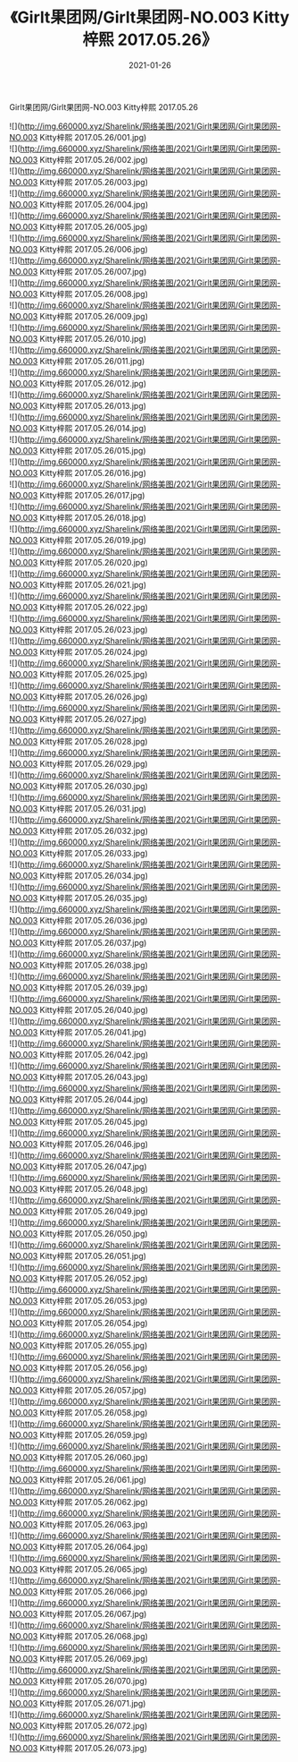 ﻿---
layout: post
title:  《Girlt果团网/Girlt果团网-NO.003 Kitty梓熙 2017.05.26》
date:   2021-01-26
img: http://img.660000.xyz/Sharelink/网络美图/2021/Girlt果团网/Girlt果团网-NO.003 Kitty梓熙 2017.05.26/000.jpg
categories: [美女, 清纯, 唯美]
---

Girlt果团网/Girlt果团网-NO.003 Kitty梓熙 2017.05.26

 ![](http://img.660000.xyz/Sharelink/网络美图/2021/Girlt果团网/Girlt果团网-NO.003 Kitty梓熙 2017.05.26/001.jpg) <br>![](http://img.660000.xyz/Sharelink/网络美图/2021/Girlt果团网/Girlt果团网-NO.003 Kitty梓熙 2017.05.26/002.jpg) <br>![](http://img.660000.xyz/Sharelink/网络美图/2021/Girlt果团网/Girlt果团网-NO.003 Kitty梓熙 2017.05.26/003.jpg) <br>![](http://img.660000.xyz/Sharelink/网络美图/2021/Girlt果团网/Girlt果团网-NO.003 Kitty梓熙 2017.05.26/004.jpg) <br>![](http://img.660000.xyz/Sharelink/网络美图/2021/Girlt果团网/Girlt果团网-NO.003 Kitty梓熙 2017.05.26/005.jpg) <br>![](http://img.660000.xyz/Sharelink/网络美图/2021/Girlt果团网/Girlt果团网-NO.003 Kitty梓熙 2017.05.26/006.jpg) <br>![](http://img.660000.xyz/Sharelink/网络美图/2021/Girlt果团网/Girlt果团网-NO.003 Kitty梓熙 2017.05.26/007.jpg) <br>![](http://img.660000.xyz/Sharelink/网络美图/2021/Girlt果团网/Girlt果团网-NO.003 Kitty梓熙 2017.05.26/008.jpg) <br>![](http://img.660000.xyz/Sharelink/网络美图/2021/Girlt果团网/Girlt果团网-NO.003 Kitty梓熙 2017.05.26/009.jpg) <br>![](http://img.660000.xyz/Sharelink/网络美图/2021/Girlt果团网/Girlt果团网-NO.003 Kitty梓熙 2017.05.26/010.jpg) <br>![](http://img.660000.xyz/Sharelink/网络美图/2021/Girlt果团网/Girlt果团网-NO.003 Kitty梓熙 2017.05.26/011.jpg) <br>![](http://img.660000.xyz/Sharelink/网络美图/2021/Girlt果团网/Girlt果团网-NO.003 Kitty梓熙 2017.05.26/012.jpg) <br>![](http://img.660000.xyz/Sharelink/网络美图/2021/Girlt果团网/Girlt果团网-NO.003 Kitty梓熙 2017.05.26/013.jpg) <br>![](http://img.660000.xyz/Sharelink/网络美图/2021/Girlt果团网/Girlt果团网-NO.003 Kitty梓熙 2017.05.26/014.jpg) <br>![](http://img.660000.xyz/Sharelink/网络美图/2021/Girlt果团网/Girlt果团网-NO.003 Kitty梓熙 2017.05.26/015.jpg) <br>![](http://img.660000.xyz/Sharelink/网络美图/2021/Girlt果团网/Girlt果团网-NO.003 Kitty梓熙 2017.05.26/016.jpg) <br>![](http://img.660000.xyz/Sharelink/网络美图/2021/Girlt果团网/Girlt果团网-NO.003 Kitty梓熙 2017.05.26/017.jpg) <br>![](http://img.660000.xyz/Sharelink/网络美图/2021/Girlt果团网/Girlt果团网-NO.003 Kitty梓熙 2017.05.26/018.jpg) <br>![](http://img.660000.xyz/Sharelink/网络美图/2021/Girlt果团网/Girlt果团网-NO.003 Kitty梓熙 2017.05.26/019.jpg) <br>![](http://img.660000.xyz/Sharelink/网络美图/2021/Girlt果团网/Girlt果团网-NO.003 Kitty梓熙 2017.05.26/020.jpg) <br>![](http://img.660000.xyz/Sharelink/网络美图/2021/Girlt果团网/Girlt果团网-NO.003 Kitty梓熙 2017.05.26/021.jpg) <br>![](http://img.660000.xyz/Sharelink/网络美图/2021/Girlt果团网/Girlt果团网-NO.003 Kitty梓熙 2017.05.26/022.jpg) <br>![](http://img.660000.xyz/Sharelink/网络美图/2021/Girlt果团网/Girlt果团网-NO.003 Kitty梓熙 2017.05.26/023.jpg) <br>![](http://img.660000.xyz/Sharelink/网络美图/2021/Girlt果团网/Girlt果团网-NO.003 Kitty梓熙 2017.05.26/024.jpg) <br>![](http://img.660000.xyz/Sharelink/网络美图/2021/Girlt果团网/Girlt果团网-NO.003 Kitty梓熙 2017.05.26/025.jpg) <br>![](http://img.660000.xyz/Sharelink/网络美图/2021/Girlt果团网/Girlt果团网-NO.003 Kitty梓熙 2017.05.26/026.jpg) <br>![](http://img.660000.xyz/Sharelink/网络美图/2021/Girlt果团网/Girlt果团网-NO.003 Kitty梓熙 2017.05.26/027.jpg) <br>![](http://img.660000.xyz/Sharelink/网络美图/2021/Girlt果团网/Girlt果团网-NO.003 Kitty梓熙 2017.05.26/028.jpg) <br>![](http://img.660000.xyz/Sharelink/网络美图/2021/Girlt果团网/Girlt果团网-NO.003 Kitty梓熙 2017.05.26/029.jpg) <br>![](http://img.660000.xyz/Sharelink/网络美图/2021/Girlt果团网/Girlt果团网-NO.003 Kitty梓熙 2017.05.26/030.jpg) <br>![](http://img.660000.xyz/Sharelink/网络美图/2021/Girlt果团网/Girlt果团网-NO.003 Kitty梓熙 2017.05.26/031.jpg) <br>![](http://img.660000.xyz/Sharelink/网络美图/2021/Girlt果团网/Girlt果团网-NO.003 Kitty梓熙 2017.05.26/032.jpg) <br>![](http://img.660000.xyz/Sharelink/网络美图/2021/Girlt果团网/Girlt果团网-NO.003 Kitty梓熙 2017.05.26/033.jpg) <br>![](http://img.660000.xyz/Sharelink/网络美图/2021/Girlt果团网/Girlt果团网-NO.003 Kitty梓熙 2017.05.26/034.jpg) <br>![](http://img.660000.xyz/Sharelink/网络美图/2021/Girlt果团网/Girlt果团网-NO.003 Kitty梓熙 2017.05.26/035.jpg) <br>![](http://img.660000.xyz/Sharelink/网络美图/2021/Girlt果团网/Girlt果团网-NO.003 Kitty梓熙 2017.05.26/036.jpg) <br>![](http://img.660000.xyz/Sharelink/网络美图/2021/Girlt果团网/Girlt果团网-NO.003 Kitty梓熙 2017.05.26/037.jpg) <br>![](http://img.660000.xyz/Sharelink/网络美图/2021/Girlt果团网/Girlt果团网-NO.003 Kitty梓熙 2017.05.26/038.jpg) <br>![](http://img.660000.xyz/Sharelink/网络美图/2021/Girlt果团网/Girlt果团网-NO.003 Kitty梓熙 2017.05.26/039.jpg) <br>![](http://img.660000.xyz/Sharelink/网络美图/2021/Girlt果团网/Girlt果团网-NO.003 Kitty梓熙 2017.05.26/040.jpg) <br>![](http://img.660000.xyz/Sharelink/网络美图/2021/Girlt果团网/Girlt果团网-NO.003 Kitty梓熙 2017.05.26/041.jpg) <br>![](http://img.660000.xyz/Sharelink/网络美图/2021/Girlt果团网/Girlt果团网-NO.003 Kitty梓熙 2017.05.26/042.jpg) <br>![](http://img.660000.xyz/Sharelink/网络美图/2021/Girlt果团网/Girlt果团网-NO.003 Kitty梓熙 2017.05.26/043.jpg) <br>![](http://img.660000.xyz/Sharelink/网络美图/2021/Girlt果团网/Girlt果团网-NO.003 Kitty梓熙 2017.05.26/044.jpg) <br>![](http://img.660000.xyz/Sharelink/网络美图/2021/Girlt果团网/Girlt果团网-NO.003 Kitty梓熙 2017.05.26/045.jpg) <br>![](http://img.660000.xyz/Sharelink/网络美图/2021/Girlt果团网/Girlt果团网-NO.003 Kitty梓熙 2017.05.26/046.jpg) <br>![](http://img.660000.xyz/Sharelink/网络美图/2021/Girlt果团网/Girlt果团网-NO.003 Kitty梓熙 2017.05.26/047.jpg) <br>![](http://img.660000.xyz/Sharelink/网络美图/2021/Girlt果团网/Girlt果团网-NO.003 Kitty梓熙 2017.05.26/048.jpg) <br>![](http://img.660000.xyz/Sharelink/网络美图/2021/Girlt果团网/Girlt果团网-NO.003 Kitty梓熙 2017.05.26/049.jpg) <br>![](http://img.660000.xyz/Sharelink/网络美图/2021/Girlt果团网/Girlt果团网-NO.003 Kitty梓熙 2017.05.26/050.jpg) <br>![](http://img.660000.xyz/Sharelink/网络美图/2021/Girlt果团网/Girlt果团网-NO.003 Kitty梓熙 2017.05.26/051.jpg) <br>![](http://img.660000.xyz/Sharelink/网络美图/2021/Girlt果团网/Girlt果团网-NO.003 Kitty梓熙 2017.05.26/052.jpg) <br>![](http://img.660000.xyz/Sharelink/网络美图/2021/Girlt果团网/Girlt果团网-NO.003 Kitty梓熙 2017.05.26/053.jpg) <br>![](http://img.660000.xyz/Sharelink/网络美图/2021/Girlt果团网/Girlt果团网-NO.003 Kitty梓熙 2017.05.26/054.jpg) <br>![](http://img.660000.xyz/Sharelink/网络美图/2021/Girlt果团网/Girlt果团网-NO.003 Kitty梓熙 2017.05.26/055.jpg) <br>![](http://img.660000.xyz/Sharelink/网络美图/2021/Girlt果团网/Girlt果团网-NO.003 Kitty梓熙 2017.05.26/056.jpg) <br>![](http://img.660000.xyz/Sharelink/网络美图/2021/Girlt果团网/Girlt果团网-NO.003 Kitty梓熙 2017.05.26/057.jpg) <br>![](http://img.660000.xyz/Sharelink/网络美图/2021/Girlt果团网/Girlt果团网-NO.003 Kitty梓熙 2017.05.26/058.jpg) <br>![](http://img.660000.xyz/Sharelink/网络美图/2021/Girlt果团网/Girlt果团网-NO.003 Kitty梓熙 2017.05.26/059.jpg) <br>![](http://img.660000.xyz/Sharelink/网络美图/2021/Girlt果团网/Girlt果团网-NO.003 Kitty梓熙 2017.05.26/060.jpg) <br>![](http://img.660000.xyz/Sharelink/网络美图/2021/Girlt果团网/Girlt果团网-NO.003 Kitty梓熙 2017.05.26/061.jpg) <br>![](http://img.660000.xyz/Sharelink/网络美图/2021/Girlt果团网/Girlt果团网-NO.003 Kitty梓熙 2017.05.26/062.jpg) <br>![](http://img.660000.xyz/Sharelink/网络美图/2021/Girlt果团网/Girlt果团网-NO.003 Kitty梓熙 2017.05.26/063.jpg) <br>![](http://img.660000.xyz/Sharelink/网络美图/2021/Girlt果团网/Girlt果团网-NO.003 Kitty梓熙 2017.05.26/064.jpg) <br>![](http://img.660000.xyz/Sharelink/网络美图/2021/Girlt果团网/Girlt果团网-NO.003 Kitty梓熙 2017.05.26/065.jpg) <br>![](http://img.660000.xyz/Sharelink/网络美图/2021/Girlt果团网/Girlt果团网-NO.003 Kitty梓熙 2017.05.26/066.jpg) <br>![](http://img.660000.xyz/Sharelink/网络美图/2021/Girlt果团网/Girlt果团网-NO.003 Kitty梓熙 2017.05.26/067.jpg) <br>![](http://img.660000.xyz/Sharelink/网络美图/2021/Girlt果团网/Girlt果团网-NO.003 Kitty梓熙 2017.05.26/068.jpg) <br>![](http://img.660000.xyz/Sharelink/网络美图/2021/Girlt果团网/Girlt果团网-NO.003 Kitty梓熙 2017.05.26/069.jpg) <br>![](http://img.660000.xyz/Sharelink/网络美图/2021/Girlt果团网/Girlt果团网-NO.003 Kitty梓熙 2017.05.26/070.jpg) <br>![](http://img.660000.xyz/Sharelink/网络美图/2021/Girlt果团网/Girlt果团网-NO.003 Kitty梓熙 2017.05.26/071.jpg) <br>![](http://img.660000.xyz/Sharelink/网络美图/2021/Girlt果团网/Girlt果团网-NO.003 Kitty梓熙 2017.05.26/072.jpg) <br>![](http://img.660000.xyz/Sharelink/网络美图/2021/Girlt果团网/Girlt果团网-NO.003 Kitty梓熙 2017.05.26/073.jpg) <br>